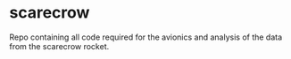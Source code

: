 # scarecrow
Repo containing all code required for the avionics and analysis of the data from the scarecrow rocket.
